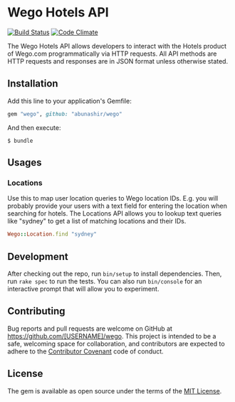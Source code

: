 # Wego Hotels API

[![Build
Status](https://travis-ci.org/abunashir/wego.svg?branch=master)](https://travis-ci.org/abunashir/wego)
[![Code
Climate](https://codeclimate.com/github/abunashir/wego/badges/gpa.svg)](https://codeclimate.com/github/abunashir/wego)

The Wego Hotels API allows developers to interact with the Hotels product of
Wego.com programmatically via HTTP requests. All API methods are HTTP requests
and responses are in JSON format unless otherwise stated.

## Installation

Add this line to your application's Gemfile:

```ruby
gem "wego", github: "abunashir/wego"
```

And then execute:

    $ bundle

## Usages

### Locations

Use this to map user location queries to Wego location IDs. E.g. you will
probably provide your users with a text field for entering the location when
searching for hotels. The Locations API allows you to lookup text queries like
"sydney" to get a list of matching locations and their IDs.

```ruby
Wego::Location.find "sydney"
```

## Development

After checking out the repo, run `bin/setup` to install dependencies.
Then, run `rake spec` to run the tests. You can also run `bin/console` for an
interactive prompt that will allow you to experiment.


## Contributing

Bug reports and pull requests are welcome on
GitHub at https://github.com/[USERNAME]/wego. This project is intended to be
a safe, welcoming space for collaboration, and contributors are expected to
adhere to the [Contributor Covenant](http://contributor-covenant.org) code
of conduct.


## License

The gem is available as open source under the terms of
the [MIT License](http://opensource.org/licenses/MIT).
